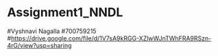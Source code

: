 # Assignment1_NNDL
#Vyshnavi Nagalla
#700759215
#https://drive.google.com/file/d/1V7sA9kRGG-XZlwWJnTWhFRA9RSzn-4rG/view?usp=sharing
